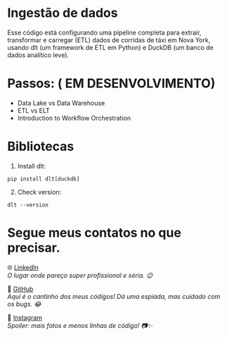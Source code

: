 # Ingestão de dados 

Esse código está configurando uma pipeline completa para extrair, transformar e carregar (ETL) dados de corridas de táxi em Nova York, usando dlt (um framework de ETL em Python) e DuckDB (um banco de dados analítico leve). 




# Passos: ( EM DESENVOLVIMENTO) 
- Data Lake vs Data Warehouse
- ETL vs ELT
- Introduction to Workflow Orchestration


# Bibliotecas
1. Install dlt:

```
pip install dlt[duckdb]
```

2. Check version:

```
dlt --version
```


# Segue meus contatos no que precisar. 

 🌐 [LinkedIn](https://www.linkedin.com/in/luciana-sampaio/)  
  *O lugar onde pareço super profissional e séria. 😉*

 🐙 [GitHub](https://github.com/luasampaio)  
  *Aqui é o cantinho dos meus códigos! Dá uma espiada, mas cuidado com os bugs. 😂*

 📸 [Instagram](https://www.instagram.com/luasampaio/)  
  *Spoiler: mais fotos e menos linhas de código! 📷✨*
